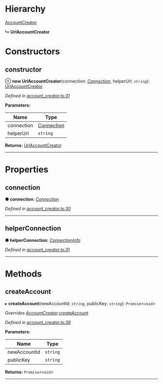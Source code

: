 

# Hierarchy

 [AccountCreator](_account_creator_.accountcreator.md)

**↳ UrlAccountCreator**

# Constructors

<a id="constructor"></a>

##  constructor

⊕ **new UrlAccountCreator**(connection: *[Connection](_connection_.connection.md)*, helperUrl: *`string`*): [UrlAccountCreator](_account_creator_.urlaccountcreator.md)

*Defined in [account_creator.ts:31](https://github.com/nearprotocol/nearlib/blob/b17214a/src.ts/account_creator.ts#L31)*

**Parameters:**

| Name | Type |
| ------ | ------ |
| connection | [Connection](_connection_.connection.md) |
| helperUrl | `string` |

**Returns:** [UrlAccountCreator](_account_creator_.urlaccountcreator.md)

___

# Properties

<a id="connection"></a>

##  connection

**● connection**: *[Connection](_connection_.connection.md)*

*Defined in [account_creator.ts:30](https://github.com/nearprotocol/nearlib/blob/b17214a/src.ts/account_creator.ts#L30)*

___
<a id="helperconnection"></a>

##  helperConnection

**● helperConnection**: *[ConnectionInfo](../interfaces/_utils_web_.connectioninfo.md)*

*Defined in [account_creator.ts:31](https://github.com/nearprotocol/nearlib/blob/b17214a/src.ts/account_creator.ts#L31)*

___

# Methods

<a id="createaccount"></a>

##  createAccount

▸ **createAccount**(newAccountId: *`string`*, publicKey: *`string`*): `Promise`<`void`>

*Overrides [AccountCreator](_account_creator_.accountcreator.md).[createAccount](_account_creator_.accountcreator.md#createaccount)*

*Defined in [account_creator.ts:39](https://github.com/nearprotocol/nearlib/blob/b17214a/src.ts/account_creator.ts#L39)*

**Parameters:**

| Name | Type |
| ------ | ------ |
| newAccountId | `string` |
| publicKey | `string` |

**Returns:** `Promise`<`void`>

___


